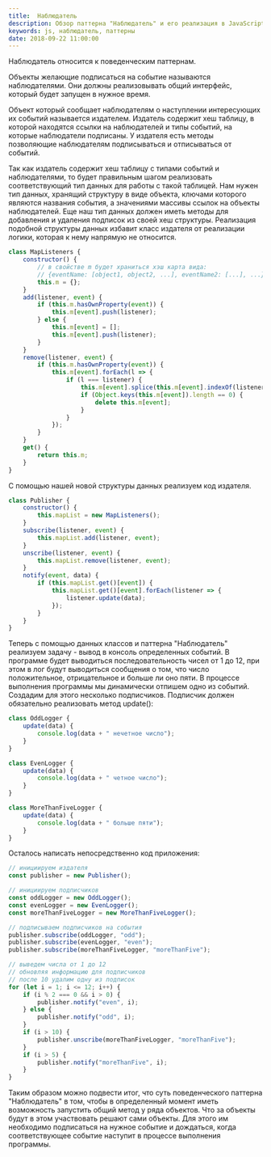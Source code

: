 ```yaml
---
title:  Наблюдатель
description: Обзор паттерна "Наблюдатель" и его реализация в JavaScript.
keywords: js, наблюдатель, паттерны
date: 2018-09-22 11:00:00
---
```


Наблюдатель относится к поведенческим паттернам.

Объекты желающие подписаться на событие называются наблюдателями. Они должны реализовывать общий интерфейс, который будет запущен в нужное время.

Объект который сообщает наблюдателям о наступлении интересующих их событий называется издателем. Издатель содержит хеш таблицу, в которой находятся ссылки на наблюдателей и типы событий, на которые наблюдатели подписаны. У издателя есть методы позволяющие наблюдателям подписываться и отписываться от событий.

Так как издатель содержит хеш таблицу с типами событий и наблюдателями, то будет правильным шагом реализовать соответствующий тип данных для работы с такой таблицей. Нам нужен тип данных, хранящий структуру в виде объекта, ключами которого являются названия события, а значениями массивы ссылок на объекты наблюдателей. Еще наш тип данных должен иметь методы для добавления и удаления подписок из своей хеш структуры. Реализация подобной структуры данных избавит класс издателя от реализации логики, которая к нему напрямую не относится.

```js
class MapListeners {
    constructor() {
        // в свойстве m будет храниться хэш карта вида:
        // {eventName: [object1, object2, ...], eventName2: [...], ...}
        this.m = {};
    }
    add(listener, event) {
        if (this.m.hasOwnProperty(event)) {
            this.m[event].push(listener);
        } else {
            this.m[event] = [];
            this.m[event].push(listener);
        }
    }
    remove(listener, event) {
        if (this.m.hasOwnProperty(event)) {
            this.m[event].forEach(l => {
                if (l === listener) {
                    this.m[event].splice(this.m[event].indexOf(listener), 1);
                    if (Object.keys(this.m[event]).length == 0) {
                        delete this.m[event];
                    }
                }
            });
        }
    }
    get() {
        return this.m;
    }
}
```

С помощью нашей новой структуры данных реализуем код издателя.

```js
class Publisher {
    constructor() {
        this.mapList = new MapListeners();
    }
    subscribe(listener, event) {
        this.mapList.add(listener, event);
    }
    unscribe(listener, event) {
        this.mapList.remove(listener, event);
    }
    notify(event, data) {
        if (this.mapList.get()[event]) {
            this.mapList.get()[event].forEach(listener => {
                listener.update(data);
            });
        }
    }
}
```

Теперь с помощью данных классов и паттерна "Наблюдатель" реализуем задачу - вывод в консоль определенных событий. В программе будет выводиться последовательность чисел от 1 до 12, при этом в лог будут выводиться сообщения о том, что число положительное, отрицательное и больше ли оно пяти. В процессе выполнения программы мы динамически отпишем одно из событий. Создадим для этого несколько подписчиков. Подписчик должен обязательно реализовать метод update():

```js
class OddLogger {
    update(data) {
        console.log(data + " нечетное число");
    }
}

class EvenLogger {
    update(data) {
        console.log(data + " четное число");
    }
}

class MoreThanFiveLogger {
    update(data) {
        console.log(data + " больше пяти");
    }
}
```

Осталось написать непосредственно код приложения:

```js
// инициируем издателя
const publisher = new Publisher();

// инициируем подписчиков
const oddLogger = new OddLogger();
const evenLogger = new EvenLogger();
const moreThanFiveLogger = new MoreThanFiveLogger();

// подписываем подписчиков на события
publisher.subscribe(oddLogger, "odd");
publisher.subscribe(evenLogger, "even");
publisher.subscribe(moreThanFiveLogger, "moreThanFive");

// выведем числа от 1 до 12
// обновляя информацию для подписчиков
// после 10 удалим одну из подписок
for (let i = 1; i <= 12; i++) {
    if (i % 2 === 0 && i > 0) {
        publisher.notify("even", i);
    } else {
        publisher.notify("odd", i);
    }
    if (i > 10) {
        publisher.unscribe(moreThanFiveLogger, "moreThanFive");
    }
    if (i > 5) {
        publisher.notify("moreThanFive", i);
    }
}
```

Таким образом можно подвести итог, что суть поведенческого паттерна "Наблюдатель" в том, чтобы в определенный момент иметь возможность запустить общий метод у ряда объектов. Что за объекты будут в этом участвовать решают сами объекты. Для этого им необходимо подписаться на нужное событие и дождаться, когда соответствующее событие наступит в процессе выполнения программы.
